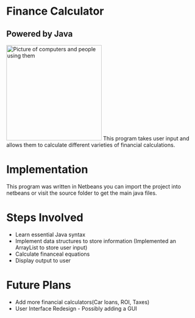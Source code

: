 # Finance Calculator
## Powered by Java
<img src="https://images.unsplash.com/photo-1454165804606-c3d57bc86b40?ixid=MXwxMjA3fDB8MHxwaG90by1wYWdlfHx8fGVufDB8fHw%3D&ixlib=rb-1.2.1&auto=format&fit=crop&w=1350&q=80" alt="Picture of computers and people using them" height="250px"/>
This program takes user input and allows them to calculate different varieties of financial calculations.

# Implementation
This program was written in Netbeans you can import the project into netbeans or visit the source folder to get the main java files.

# Steps Involved
* Learn essential Java syntax
* Implement data structures to store information (Implemented an ArrayList to store user input)
* Calculate financeal equations
* Display output to user

# Future Plans
* Add more financial calculators(Car loans, ROI, Taxes)
* User Interface Redesign - Possibly adding a GUI

<!--
Picture provided by:https://images.unsplash.com/photo-1454165804606-c3d57bc86b40?ixid=MXwxMjA3fDB8MHxwaG90by1wYWdlfHx8fGVufDB8fHw%3D&ixlib=rb-1.2.1&auto=format&fit=crop&w=1350&q=80
